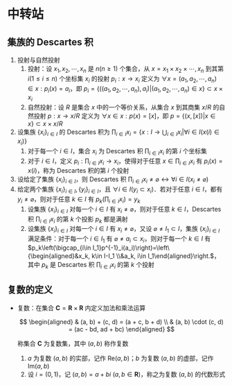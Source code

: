 # 中转站

## 集族的 Descartes 积
1. 投射与自然投射
    1. 投射：设 $x_1, x_2, \cdots, x_n$ 是 $n(n\geqslant 1)$ 个集合，从 $x=x_1\times x_2\times \cdots, x_n$ 到其第 $i(1\leqslant i\leqslant n)$ 个坐标集 $x_i$ 的投射 $p_i: x\to x_i$ 定义为 $\forall x=(a_1, a_2, \cdots, a_n) \in x: p_i(x)=a_i$，即 $p_i=\{((a_1, a_2, \cdots, a_n), a_i)|(a_1, a_2, \cdots, a_n)\in x\}\subset x\times x_i$
    2. 自然投射：设 $R$ 是集合 $x$ 中的一个等价关系，从集合 $x$ 到其商集 $x/R$ 的自然投射 $p:x\to x/R$ 定义为 $\forall x\in x: p(x)=[x]$，即 $p=\{(x, [x])|x\in x\}\subset x\times x/R$
2. 设集族 $\{x_i\}_{i\in I}$ 的 $\mathrm{Descartes}$ 积为 ${\displaystyle \prod_{i\in I}x_i}=\{x: I\to \bigcup_{i\in I}x_i|\forall i\in I(x(i)\in x_i)\}$
    1. 对于每一个 $i\in I$，集合 $x_i$ 为 $\mathrm{Descartes}$ 积 ${\displaystyle \prod_{i\in I}x_i}$ 的第 $i$ 个坐标集
    2. 对于 $i\in I$，定义 $p_i: {\displaystyle \prod_{i\in I}x_i} \to x_i$，使得对于任意 $x\in {\displaystyle \prod_{i\in I}x_i}$ 有 $p_i(x)=x(i)$，称为 $\mathrm{Descartes}$ 积的第 $i$ 个投射
3. 设给定了集族 $\{x_i\}_{i\in I}$，则 $\mathrm{Descartes}$ 积 ${\displaystyle \prod_{i\in I}x_i} \neq \varnothing \leftrightarrow \forall i\in I(x_i\neq \varnothing)$
4. 给定两个集族 $\{x_i\}_{i\in I}, \{y_i\}_{i\in I}$，且 $\forall i\in I(y_i\subset x_i)$．若对于任意 $i\in I$，都有 $y_i\neq \varnothing$，则对于任意 $k\in I$ 有 $p_k\left({\displaystyle \prod_{i\in I}x_i}\right)=y_k$
    1. 设集族 $\{x_i\}_{i\in I}$ 对每一个 $i\in I$ 有 $x_i\neq \varnothing$，则对于任意 $k\in I$，$\mathrm{Descartes}$ 积 ${\displaystyle \prod_{i\in I}x_i}$ 的第 $k$ 个投影 $p_k$ 都是满射
    2. 设集族 $\{x_i\}_{i\in I}$ 对每一个 $i\in I$ 有 $x_i\neq \varnothing$，又设 $\varnothing \neq I_1 \subset I$，集族 $\{x_i\}_{i\in I}$满足条件：对于每一个 $i\in I_1$ 有 $\varnothing \neq a_i\subset x_i$，则对于每一个 $k\in I$ 有 $p_k\left(\bigcap_{i\in I_1}p^{-1}_i(a_i)\right)=\left\{\begin{aligned}&x_k, k\in I-I_1 \\&a_k, i\in I_1\end{aligned}\right.$，其中 $p_k$ 是 $\mathrm{Descartes}$ 积 ${\displaystyle \prod_{i\in I}x_i}$ 的第 $k$ 个投射

## 复数的定义
- 复数：在集合 $\mathbf C = \mathbf R \times \mathbf R$ 内定义加法和乘法运算

    $$
    \begin{aligned}
    & (a, b) + (c, d) = (a + c, b + d) \\
    & (a, b) \cdot (c, d) = (ac - bd, ad + bc)
    \end{aligned}
    $$

    称集合 $\mathbf C$ 为复数集，其中 $(a, b)$ 称作复数

    1. $a$ 为复数 $(a, b)$ 的实部，记作 $\text{Re}(a, b)$；$b$ 为复数 $(a, b)$ 的虚部，记作 $\text{Im}(a, b)$
    2. 设 $i = (0, 1)$，记 $(a, b) = a + bi \ (a, b \in \mathbf R)$，称之为复数 $(a, b)$ 的代数形式
